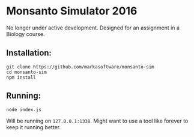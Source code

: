 # Monsanto Simulator 2016

No longer under active development. Designed for an assignment in a Biology course.

## Installation:

```
git clone https://github.com/markasoftware/monsanto-sim
cd monsanto-sim
npm install
```

## Running:

`node index.js`

Will be running on `127.0.0.1:1338`. Might want to use a tool like forever to keep it running better.

